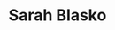 ---
title: "Sarah Blasko"
summary: "Sarah Elizabeth Blaskow , known professionally as Sarah Blasko, is an Australian singer, songwriter, musician and record producer. From April 2002, Blasko developed her solo career after fronting Sydney-based band, Acquiesce, between the mid-1990s and 2001. She had performed under her then married name, Sarah Semmens, and, after leaving Acquiesce, as Sorija in a briefly existing duo of that name. As a solo artist Blasko has released six studio albums, The Overture & the Underscore , What the Sea Wants, the Sea Will Have – which peaked at No. 7 on the ARIA Albums Chart, As Day Follows Night – which reached No. 5, I Awake – which made No. 9, Eternal Return , and Depth of Field .
At the ARIA Music Awards of 2007, Blasko won Best Pop Release for her second album. Her third album won the Best Female Artist in 2009 and her fourth album was nominated for the same category in 2013. In October 2010 As Day Follows Night was listed at No. 19 in the book, 100 Best Australian Albums; the authors noted that it \"turned on emotional subtlety and instrumental clarity. It sounded like little else in 2009, or most any other year\"."
slug: "sarah-blasko"
image: "sarah-blasko.jpg"
apple_music_artist_url: "https://music.apple.com/gb/artist/sarah-blasko/65709551"
wikipedia_url: "https://en.wikipedia.org/wiki/Sarah_Blasko"
---
